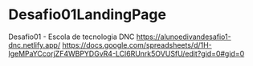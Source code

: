 # Desafio01LandingPage
Desafio01 - Escola de tecnologia DNC
https://alunoedivandesafio1-dnc.netlify.app/
https://docs.google.com/spreadsheets/d/1H-lgeMPaYCcorjZF4WBPYDGvR4-LCl6RUnrk5OVUSfU/edit?gid=0#gid=0
